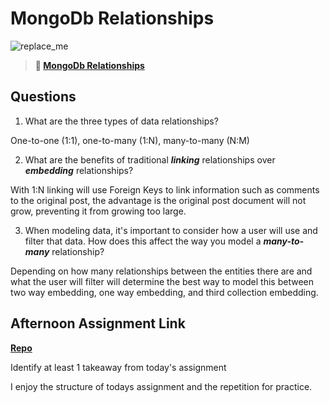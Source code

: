 # MongoDb Relationships

![replace_me](https://codeworks.blob.core.windows.net/public/assets/img/illustrations/placeholder.svg)

> **📖 [MongoDb Relationships](https://codeworksacademy.com/fs-student-guide/resources/wk5/02-Relationships)**

## Questions

1. What are the three types of data relationships?

One-to-one (1:1), one-to-many (1:N), many-to-many (N:M) 

2. What are the benefits of traditional ***linking*** relationships over ***embedding*** relationships?

With 1:N linking will use Foreign Keys to link information such as comments to the original post, the advantage is the original post document will not grow, preventing it from growing too large. 

3. When modeling data, it's important to consider how a user will use and filter that data. How does this affect the way you model a ***many-to-many*** relationship? 

Depending on how many relationships between the entities there are and what the user will filter will determine the best way to model this between two way embedding, one way embedding, and third collection embedding. 

## Afternoon Assignment Link

**[Repo](https://github.com/iangrell/<ASSIGNMENT_REPO>)**

Identify at least 1 takeaway from today's assignment

I enjoy the structure of todays assignment and the repetition for practice.
